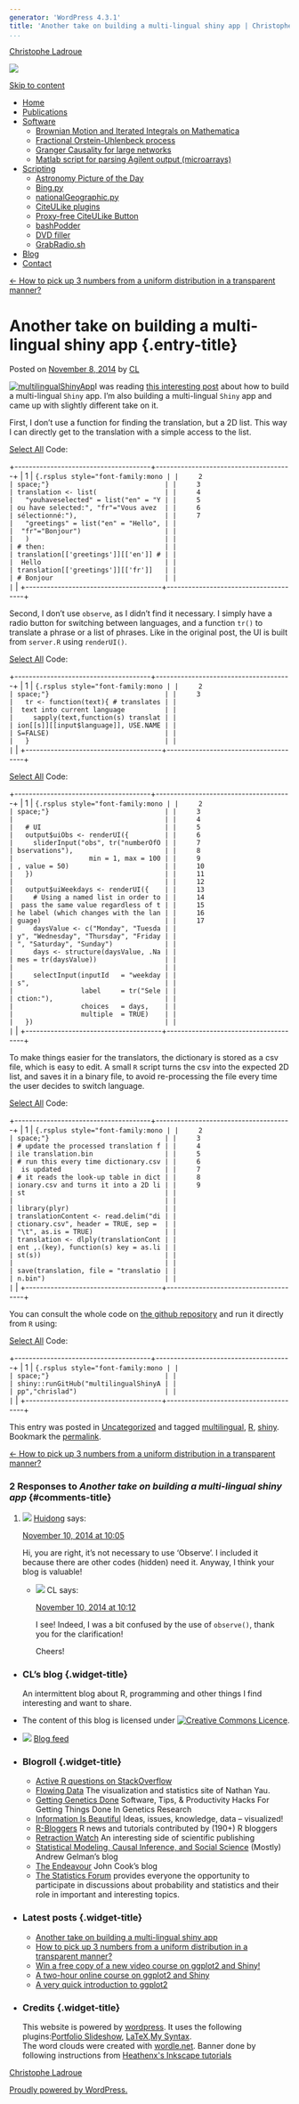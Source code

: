 ```yaml
---
generator: 'WordPress 4.3.1'
title: 'Another take on building a multi-lingual shiny app | Christophe Ladroue'
...
```


<div id="wrapper" class="hfeed">

<div id="header">

<div id="masthead">

<div id="branding" role="banner">

<div id="site-title">

<span> [Christophe
Ladroue](http://chrisladroue.com/ "Christophe Ladroue") </span>

</div>

<div id="site-description">

</div>

![](http://chrisladroue.com/wp-content/uploads/2011/03/banner_green1.png)

</div>

<div id="access" role="navigation">

<div class="skip-link screen-reader-text">

[Skip to content](#content "Skip to content")

</div>

<div class="menu">

-   [Home](http://chrisladroue.com/)
-   [Publications](http://chrisladroue.com/publications/)
-   [Software](http://chrisladroue.com/software/)
    -   [Brownian Motion and Iterated Integrals on
        Mathematica](http://chrisladroue.com/software/brownian-motion-and-iterated-integrals-on-mathematica/)
    -   [Fractional Orstein-Uhlenbeck
        process](http://chrisladroue.com/software/fractional-orstein-uhlenbeck-process/)
    -   [Granger Causality for large
        networks](http://chrisladroue.com/software/granger/)
    -   [Matlab script for parsing Agilent
        output (microarrays)](http://chrisladroue.com/software/matlab-script-for-parsing-agilent-output-microarrays/)
-   [Scripting](http://chrisladroue.com/scripting/)
    -   [Astronomy Picture of the
        Day](http://chrisladroue.com/scripting/astronomy-picture-of-the-day/)
    -   [Bing.py](http://chrisladroue.com/scripting/bing-py/)
    -   [nationalGeographic.py](http://chrisladroue.com/scripting/nationalgeographic-py/)
    -   [CiteULike
        plugins](http://chrisladroue.com/scripting/citeulike-plugins/)
    -   [Proxy-free CiteULike
        Button](http://chrisladroue.com/scripting/134-2/)
    -   [bashPodder](http://chrisladroue.com/scripting/bashpodder/)
    -   [DVD filler](http://chrisladroue.com/scripting/dvd-filler/)
    -   [GrabRadio.sh](http://chrisladroue.com/scripting/grabradio-sh/)
-   [Blog](http://chrisladroue.com/blog/)
-   [Contact](http://chrisladroue.com/contact/)

</div>

</div>

</div>

</div>

<div id="main">

<div id="container">

<div id="content" role="main">

<div id="nav-above" class="navigation">

<div class="nav-previous">

[<span class="meta-nav">←</span> How to pick up 3 numbers from a uniform
distribution in a transparent
manner?](http://chrisladroue.com/2014/07/how-to-pick-up-3-numbers-from-a-uniform-distribution-in-a-transparent-manner/)

</div>

<div class="nav-next">

</div>

</div>

<div id="post-1134"
class="post-1134 post type-post status-publish format-standard hentry category-uncategorized tag-multilingual tag-r tag-shiny">

Another take on building a multi-lingual shiny app {.entry-title}
==================================================

<div class="entry-meta">

<span class="meta-prep meta-prep-author">Posted on</span> [<span
class="entry-date">November 8,
2014</span>](http://chrisladroue.com/2014/11/another-take-on-building-a-multi-lingual-shiny-app/ "15:58")
<span class="meta-sep">by</span> <span
class="author vcard">[CL](http://chrisladroue.com/author/cl/ "View all posts by CL")</span>

</div>

<div class="entry-content">

[![](http://chrisladroue.com/wp-content/uploads/2014/11/multilingualShinyApp1.png "multilingualShinyApp")](http://chrisladroue.com/wp-content/uploads/2014/11/multilingualShinyApp1.png)I
was reading [this interesting
post](http://withr.me/blog/2014/10/17/design-a-bilingual-shiny-application/)
about how to build a multi-lingual `Shiny` app. I’m also building a
multi-lingual `Shiny` app and came up with slightly different take on
it.

First, I don’t use a function for finding the translation, but a 2D
list. This way I can directly get to the translation with a simple
access to the list.

<div class="my_syntax_box">

<span class="my_syntax_selecall">[Select All](javascript:;) </span><span
class="my_syntax_Bar">Code:</span>
<div class="my_syntax">

+--------------------------------------+--------------------------------------+
|     1                                | ``` {.rsplus style="font-family:mono |
|     2                                | space;"}                             |
|     3                                | translation <- list(                 |
|     4                                |   "youhaveselected" = list("en" = "Y |
|     5                                | ou have selected:", "fr"="Vous avez  |
|     6                                | sélectionné:"),                      |
|     7                                |   "greetings" = list("en" = "Hello", |
|                                      |  "fr"="Bonjour")                     |
|                                      |   )                                  |
|                                      | # then:                              |
|                                      | translation[['greetings']][['en']] # |
|                                      |  Hello                               |
|                                      | translation[['greetings']][['fr']]   |
|                                      | # Bonjour                            |
|                                      | ```                                  |
+--------------------------------------+--------------------------------------+

</div>

</div>

Second, I don’t use `observe`, as I didn’t find it necessary. I simply
have a radio button for switching between languages, and a function
`tr()` to translate a phrase or a list of phrases. Like in the original
post, the UI is built from `server.R` using `renderUI()`.

<div class="my_syntax_box">

<span class="my_syntax_selecall">[Select All](javascript:;) </span><span
class="my_syntax_Bar">Code:</span>
<div class="my_syntax">

+--------------------------------------+--------------------------------------+
|     1                                | ``` {.rsplus style="font-family:mono |
|     2                                | space;"}                             |
|     3                                |   tr <- function(text){ # translates |
|                                      |  text into current language          |
|                                      |     sapply(text,function(s) translat |
|                                      | ion[[s]][[input$language]], USE.NAME |
|                                      | S=FALSE)                             |
|                                      |   }                                  |
|                                      | ```                                  |
+--------------------------------------+--------------------------------------+

</div>

</div>

<div class="my_syntax_box">

<span class="my_syntax_selecall">[Select All](javascript:;) </span><span
class="my_syntax_Bar">Code:</span>
<div class="my_syntax">

+--------------------------------------+--------------------------------------+
|     1                                | ``` {.rsplus style="font-family:mono |
|     2                                | space;"}                             |
|     3                                |                                      |
|     4                                |   # UI                               |
|     5                                |   output$uiObs <- renderUI({         |
|     6                                |     sliderInput("obs", tr("numberOfO |
|     7                                | bservations"),                       |
|     8                                |                   min = 1, max = 100 |
|     9                                | , value = 50)                        |
|     10                               |   })                                 |
|     11                               |                                      |
|     12                               |   output$uiWeekdays <- renderUI({    |
|     13                               |     # Using a named list in order to |
|     14                               |  pass the same value regardless of t |
|     15                               | he label (which changes with the lan |
|     16                               | guage)                               |
|     17                               |     daysValue <- c("Monday", "Tuesda |
|                                      | y", "Wednesday", "Thursday", "Friday |
|                                      | ", "Saturday", "Sunday")             |
|                                      |     days <- structure(daysValue, .Na |
|                                      | mes = tr(daysValue))                 |
|                                      |                                      |
|                                      |     selectInput(inputId   = "weekday |
|                                      | s",                                  |
|                                      |                 label     = tr("Sele |
|                                      | ction:"),                            |
|                                      |                 choices   = days,    |
|                                      |                 multiple  = TRUE)    |
|                                      |   })                                 |
|                                      | ```                                  |
+--------------------------------------+--------------------------------------+

</div>

</div>

To make things easier for the translators, the dictionary is stored as a
csv file, which is easy to edit. A small `R` script turns the csv into
the expected 2D list, and saves it in a binary file, to avoid
re-processing the file every time the user decides to switch language.

<div class="my_syntax_box">

<span class="my_syntax_selecall">[Select All](javascript:;) </span><span
class="my_syntax_Bar">Code:</span>
<div class="my_syntax">

+--------------------------------------+--------------------------------------+
|     1                                | ``` {.rsplus style="font-family:mono |
|     2                                | space;"}                             |
|     3                                | # update the processed translation f |
|     4                                | ile translation.bin                  |
|     5                                | # run this every time dictionary.csv |
|     6                                |  is updated                          |
|     7                                | # it reads the look-up table in dict |
|     8                                | ionary.csv and turns it into a 2D li |
|     9                                | st                                   |
|                                      |                                      |
|                                      | library(plyr)                        |
|                                      | translationContent <- read.delim("di |
|                                      | ctionary.csv", header = TRUE, sep =  |
|                                      | "\t", as.is = TRUE)                  |
|                                      | translation <- dlply(translationCont |
|                                      | ent ,.(key), function(s) key = as.li |
|                                      | st(s))                               |
|                                      |                                      |
|                                      | save(translation, file = "translatio |
|                                      | n.bin")                              |
|                                      | ```                                  |
+--------------------------------------+--------------------------------------+

</div>

</div>

You can consult the whole code on [the github
repository](https://github.com/chrislad/multilingualShinyApp) and run it
directly from `R` using:

<div class="my_syntax_box">

<span class="my_syntax_selecall">[Select All](javascript:;) </span><span
class="my_syntax_Bar">Code:</span>
<div class="my_syntax">

+--------------------------------------+--------------------------------------+
|     1                                | ``` {.rsplus style="font-family:mono |
|                                      | space;"}                             |
|                                      | shiny::runGitHub("multilingualShinyA |
|                                      | pp","chrislad")                      |
|                                      | ```                                  |
+--------------------------------------+--------------------------------------+

</div>

</div>

</div>

<div class="entry-utility">

This entry was posted in
[Uncategorized](http://chrisladroue.com/category/uncategorized/) and
tagged [multilingual](http://chrisladroue.com/tag/multilingual/),
[R](http://chrisladroue.com/tag/r/),
[shiny](http://chrisladroue.com/tag/shiny/). Bookmark the
[permalink](http://chrisladroue.com/2014/11/another-take-on-building-a-multi-lingual-shiny-app/ "Permalink to Another take on building a multi-lingual shiny app").

</div>

</div>

<div id="nav-below" class="navigation">

<div class="nav-previous">

[<span class="meta-nav">←</span> How to pick up 3 numbers from a uniform
distribution in a transparent
manner?](http://chrisladroue.com/2014/07/how-to-pick-up-3-numbers-from-a-uniform-distribution-in-a-transparent-manner/)

</div>

<div class="nav-next">

</div>

</div>

<div id="comments">

### 2 Responses to *Another take on building a multi-lingual shiny app* {#comments-title}

1.  <div id="li-comment-4703">

    </div>

    <div id="comment-4703">

    <div class="comment-author vcard">

    ![](http://1.gravatar.com/avatar/4d9289caf7b5f4e98c283adc88dae382?s=40&r=g)
    [Huidong](http://withr.me) <span class="says">says:</span>

    </div>

    <div class="comment-meta commentmetadata">

    [November 10, 2014 at
    10:05](http://chrisladroue.com/2014/11/another-take-on-building-a-multi-lingual-shiny-app/#comment-4703)

    </div>

    <div class="comment-body">

    Hi, you are right, it’s not necessary to use ‘Observe’. I included
    it because there are other codes (hidden) need it. Anyway, I think
    your blog is valuable!

    </div>

    <div class="reply">

    </div>

    </div>

    -   <div id="li-comment-4704">

        </div>

        <div id="comment-4704">

        <div class="comment-author vcard">

        ![](http://0.gravatar.com/avatar/6a8ffc2770e86084a289a867492df6bb?s=40&r=g)
        CL <span class="says">says:</span>

        </div>

        <div class="comment-meta commentmetadata">

        [November 10, 2014 at
        10:12](http://chrisladroue.com/2014/11/another-take-on-building-a-multi-lingual-shiny-app/#comment-4704)

        </div>

        <div class="comment-body">

        I see! Indeed, I was a bit confused by the use of `observe()`,
        thank you for the clarification!

        Cheers!

        </div>

        <div class="reply">

        </div>

        </div>

</div>

</div>

</div>

<div id="primary" class="widget-area" role="complementary">

-   <div id="text-5">

    </div>

    ### CL’s blog {.widget-title}

    <div class="textwidget">

    An intermittent blog about R, programming and other things I find
    interesting and want to share.

    </div>

-   <div id="text-6">

    </div>

    <div class="textwidget">

    The content of this blog is licensed under [![Creative Commons
    Licence](http://i.creativecommons.org/l/by-nc-sa/3.0/80x15.png)](http://creativecommons.org/licenses/by-nc-sa/3.0/).

    </div>

-   <div id="text-4">

    </div>

    <div class="textwidget">

    ![](http://chrisladroue.com/wp-includes/images/rss.png) [Blog
    feed](http://feeds.feedburner.com/ChristopheLadroueBlog)

    </div>

-   <div id="linkcat-2">

    </div>

    ### Blogroll {.widget-title}

    -   [Active R questions on
        StackOverflow](http://stackoverflow.com/questions/tagged/?tagnames=r&sort=active)
    -   [Flowing
        Data](http://flowingdata.com/ "The visualization and statistics site of Nathan Yau.")
        The visualization and statistics site of Nathan Yau.
    -   [Getting Genetics
        Done](http://gettinggeneticsdone.blogspot.com/ "Software, Tips, & Productivity Hacks For Getting Things Done In Genetics Research")
        Software, Tips, & Productivity Hacks For Getting Things Done In
        Genetics Research
    -   [Information Is
        Beautiful](http://www.informationisbeautiful.net/ "Ideas, issues, knowledge, data – visualized!")
        Ideas, issues, knowledge, data – visualized!
    -   [R-Bloggers](http://www.r-bloggers.com/ "R news and tutorials contributed by (190+) R bloggers")
        R news and tutorials contributed by (190+) R bloggers
    -   [Retraction
        Watch](http://retractionwatch.wordpress.com/ "An interesting side of scientific publishing")
        An interesting side of scientific publishing
    -   [Statistical Modeling, Causal Inference, and Social
        Science](http://www.stat.columbia.edu/~cook/movabletype/mlm/ "(Mostly) Andrew Gelman’s blog") (Mostly)
        Andrew Gelman’s blog
    -   [The
        Endeavour](http://www.johndcook.com/blog/ "John Cook’s blog")
        John Cook’s blog
    -   [The Statistics
        Forum](http://statisticsforum.wordpress.com/ "provides everyone the opportunity to participate in discussions about probability and statistics and their role in important and interesting topics.")
        provides everyone the opportunity to participate in discussions
        about probability and statistics and their role in important and
        interesting topics.

</div>

<div id="secondary" class="widget-area" role="complementary">

-   <div id="recent-posts-2">

    </div>

    ### Latest posts {.widget-title}

    -   [Another take on building a multi-lingual shiny
        app](http://chrisladroue.com/2014/11/another-take-on-building-a-multi-lingual-shiny-app/)
    -   [How to pick up 3 numbers from a uniform distribution in a
        transparent
        manner?](http://chrisladroue.com/2014/07/how-to-pick-up-3-numbers-from-a-uniform-distribution-in-a-transparent-manner/)
    -   [Win a free copy of a new video course on ggplot2 and
        Shiny!](http://chrisladroue.com/2014/07/win-a-free-copy-of-a-new-video-course-on-ggplot2-and-shiny/)
    -   [A two-hour online course on ggplot2 and
        Shiny](http://chrisladroue.com/2014/06/a-two-hour-online-course-on-ggplot2-and-shiny/)
    -   [A very quick introduction to
        ggplot2](http://chrisladroue.com/2012/10/a-very-quick-introduction-to-ggplot2/)

</div>

</div>

<div id="footer" role="contentinfo">

<div id="colophon">

<div id="footer-widget-area" role="complementary">

<div id="first" class="widget-area">

-   <div id="text-3">

    </div>

    ### Credits {.widget-title}

    <div class="textwidget">

    This website is powered by
    [wordpress](http://www.wordpress.org "wordPress"). It uses the
    following plugins:[Portfolio
    Slideshow](http://wordpress.org/extend/plugins/portfolio-slideshow/ "Portfolio Slideshow"),
    [LaTeX](http://wordpress.org/extend/plugins/wp-latex/ "WP LaTeX"),[My
    Syntax](http://wordpress.org/extend/plugins/my-syntax/ "My Syntax").\
     The word clouds were created
    with [wordle.net](http://www.wordle.net "Wordle"). Banner done by
    following instructions from [Heathenx's Inkscape
    tutorials](http://screencasters.heathenx.org/episode-104)

    </div>

</div>

</div>

<div id="site-info">

[Christophe Ladroue](http://chrisladroue.com/ "Christophe Ladroue")

</div>

<div id="site-generator">

[Proudly powered by
WordPress.](http://wordpress.org/ "Semantic Personal Publishing Platform")

</div>

</div>

</div>

</div>
